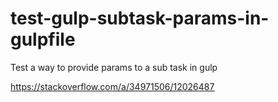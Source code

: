 # test-gulp-subtask-params-in-gulpfile
Test a way to provide params to a sub task in gulp

https://stackoverflow.com/a/34971506/12026487
